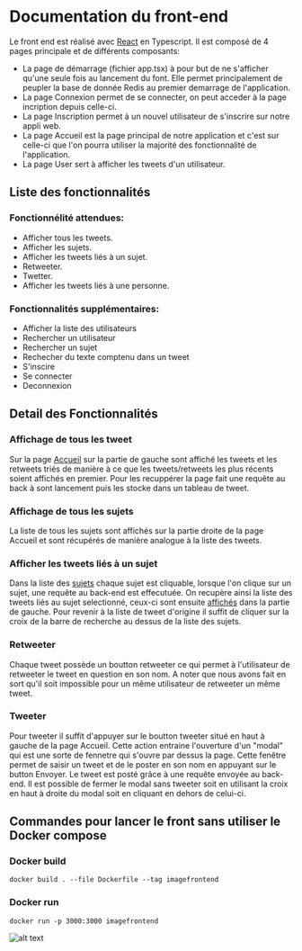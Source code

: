 

# Documentation du front-end

Le front end est réalisé avec [React](https://reactjs.org/) en Typescript.
Il est composé de 4 pages principale et de différents composants:
 - La page de démarrage (fichier app.tsx) à pour but de ne s'afficher qu'une seule fois au lancement du font. Elle permet principalement de peupler la base de donnée Redis au premier demarrage de l'application.
 - La page Connexion permet de se connecter, on peut acceder à la page incription depuis celle-ci.
 - La page Inscription permet à un nouvel utilisateur de s'inscrire sur notre appli web.
 - La page Accueil est la page principal de notre application et c'est sur celle-ci que l'on pourra utiliser la majorité des fonctionnalité de l'application.
 - La page User sert à afficher les tweets d'un utilisateur.



## Liste des fonctionnalités


### Fonctionnélité attendues:
- Afficher tous les tweets.
- Afficher les sujets.
- Afficher les tweets liés à un sujet.
- Retweeter.
- Twetter.
- Afficher les tweets liés à une personne.

### Fonctionnalités supplémentaires:
- Afficher la liste des utilisateurs
- Rechercher un utilisateur
- Rechercher un sujet
- Rechecher  du texte comptenu dans un tweet 
- S'inscire
- Se connecter
- Deconnexion

## Detail des Fonctionnalités

### Affichage de tous les tweet
Sur la page [Accueil]() sur la partie de gauche sont affiché les tweets et les retweets triés de manière à ce que les tweets/retweets les plus récents soient affichés en premier. Pour les recuppérer la page fait une requête au back à sont lancement puis les stocke dans un tableau de tweet.

### Affichage de tous les sujets
La liste de tous les sujets sont affichés sur la partie droite de la page Accueil et sont récupérés de manière analogue à la liste des tweets.

### Afficher les tweets liés à un sujet
Dans la liste des [sujets]() chaque sujet est cliquable, lorsque l'on clique sur un sujet, une requête au back-end est effecutuée. On recupère ainsi la liste des tweets liés au sujet selectionné, ceux-ci sont ensuite [affichés]() dans la partie de gauche.
Pour revenir à la liste de tweet d'origine il suffit de cliquer sur la croix de la barre de recherche au dessus de la liste des sujets.

### Retweeter
Chaque tweet possède un boutton retweeter ce qui permet à l'utilisateur de retweeter le tweet en question en son nom. A noter que nous avons fait en sort qu'il soit impossible pour un même utilisateur de retweeter un même tweet. 

### Tweeter
Pour tweeter il suffit d'appuyer sur le boutton tweeter situé en haut à gauche de la page Accueil. Cette action entraine l'ouverture d'un "modal" qui est une sorte de fennetre qui s'ouvre par dessus la page. Cette fenêtre permet de saisir un tweet et de le poster en son nom en appuyant sur le button Envoyer. Le tweet est posté grâce à une requête envoyée au back-end.
Il est possible de fermer le modal sans tweeter soit en utilisant la croix en haut à droite du modal soit en cliquant en dehors de celui-ci.



## Commandes pour lancer le front sans utiliser le Docker compose

### Docker build
```
docker build . --file Dockerfile --tag imagefrontend
```

### Docker run
```
docker run -p 3000:3000 imagefrontend 
```


![alt text](https://github.com/benjamin-milhet/4A_ILC_GHYS_MILHET_CLOUD_COMPUTING/blob/main/images/meme4.png?raw=true)
